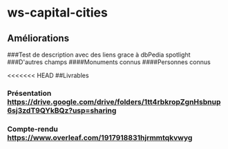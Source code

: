 # ws-capital-cities

## Améliorations
###Test de description avec des liens grace à dbPedia spotlight
###D'autres champs
####Monuments connus
####Personnes connus

<<<<<<< HEAD
##Livrables
### Présentation https://drive.google.com/drive/folders/1tt4rbkropZgnHsbnup6sj3zdT9QYkBQz?usp=sharing
### Compte-rendu https://www.overleaf.com/1917918831hjrmmtqkvwyg
